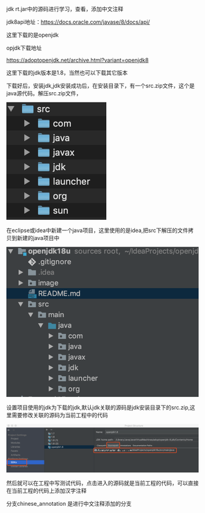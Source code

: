 jdk rt.jar中的源码进行学习，查看，添加中文注释

jdk8api地址：https://docs.oracle.com/javase/8/docs/api/

这里下载的是openjdk

opjdk下载地址

https://adoptopenjdk.net/archive.html?variant=openjdk8

这里下载的jdk版本是1.8，当然也可以下载其它版本

下载好后，安装jdk,jdk安装成功后，在安装目录下，有一个src.zip文件，这个是java源代码。解压src.zip文件，

![image-20200301234315175](image/image-20200301234315175.png)

在eclipse或idea中新建一个java项目，这里使用的是idea,把src下解压的文件拷贝到新建的java项目中

![image-20200301234502893](image/image-20200301234502893.png)

设置项目使用的jdk为下载的jdk,默认jdk关联的源码是jdk安装目录下的src.zip,这里需要修改关联的源码为当前工程中的代码

![image-20200301234919839](image/image-20200301234919839.png)

然后就可以在工程中写测试代码，点击进入的源码就是当前工程的代码，可以直接在当前工程的代码上添加汉字注释

分支chinese_annotation 是进行中文注释添加的分支

